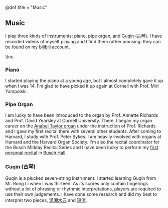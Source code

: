 @def title = "Music" <!-- omit in toc -->

## Music

I play three kinds of instruments: piano, pipe organ, and [Guqin (古琴)](https://en.wikipedia.org/wiki/Guqin). I have recorded videos of myself playing and I find them rather amusing: they can be found on my [bilibili](https://space.bilibili.com/441831401) account.

\toc

### Piano

I started playing the piano at a young age, but I almost completely gave it up when I was 14. I'm glad to have picked it up again at Cornell with Prof. Miri Yampolski.

### Pipe Organ

I am lucky to have been introduced to the organ by Prof. Annette Richards and Prof. David Yearsley at Cornell University. There, I began my organ career on the [Anabel Taylor organ](https://historicalkeyboards.as.cornell.edu/baroque-organ) under the instruction of Prof. Richards and I gave my first recital there with several other students. After coming to Harvard, I study with Prof. Peter Sykes. I am heavily involved with organs at Harvard and the Harvard Organ Society. I'm also the recital coordinator for the Busch Midday Recital Series and I have been lucky to perform my [first personal recital](https://www.youtube.com/watch?v=HsLWIlLmx2E&ab_channel=JunkaiDong) in [Busch Hall](http://mypipeorganhobby.blogspot.com/2008/12/organ-harvard-u-edward-power-biggs.html).

### Guqin (古琴)

Guqin is a plucked seven-string instrument. I started learning Guqin from Mr. Rong Li when I was thirteen. As its scores only contain fingerings without a lot of phrasing or rhythmic interpretations, players are required to use their own judgements. I have done some research and did my best to interpret two pieces, [潇湘水云](https://www.bilibili.com/video/BV1Lo4y1d7e1) and [短清](https://www.bilibili.com/video/BV1XS4y1j7xy).